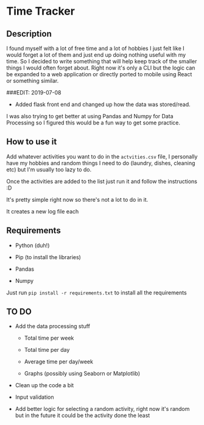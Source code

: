 
# Time Tracker 

  

## Description

I found myself with a lot of free time and a lot of hobbies I just felt like I would forget a lot of them and just end up doing nothing useful with my time. So I decided to write something that will help keep track of the smaller things I would often forget about. Right now it's only a CLI but the logic can be expanded to a web application or directly ported to mobile using React or something similar.

###EDIT: 2019-07-08
- Added flask front end and changed up how the data was stored/read. 

  

I was also trying to get better at using Pandas and Numpy for Data Processing so I figured this would be a fun way to get some practice.

## How to use it
Add whatever activities you want to do in the ```actvities.csv``` file, I personally have my hobbies and random things I need to do (laundry, dishes, cleaning etc) but I'm usually too lazy to do. 

Once the activities are added to the list just run it and follow the instructions :D

It's pretty simple right now so there's not a lot to do in it. 

It creates a new log file each 

## Requirements

- Python (duh!)

- Pip (to install the libraries)

- Pandas

- Numpy

Just run ``` pip install -r requirements.txt ``` to install all the requirements

  

## TO DO

- Add the data processing stuff

	- Total time per week

	- Total time per day

	- Average time per day/week

	- Graphs (possibly using Seaborn or Matplotlib)

- Clean up the code a bit

- Input validation
- Add better logic for selecting a random activity, right now it's random but in the future it could be the activity done the least 